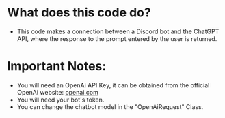 
# What does this code do?
 - This code makes a connection between a Discord bot and the ChatGPT API, where the response to the prompt entered by the user is returned.

# Important Notes:

- You will need an OpenAi API Key, it can be obtained from the official OpenAi website: [openai.com](https://openai.com/api/)
- You will need your bot's token.
- You can change the chatbot model in the "OpenAiRequest" Class.

